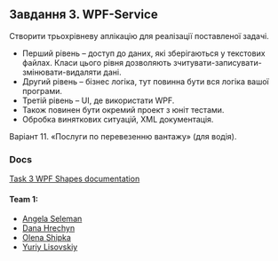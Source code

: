 ## Завдання 3. WPF-Service
Створити трьохрівневу аплікацію для реалізації поставленої задачі.
 * Перший рівень – доступ до даних, які зберігаються у текстових файлах. Класи цього рівня дозволяють зчитувати-записувати-змінювати-видаляти дані.
 * Другий рівень – бізнес логіка, тут повинна бути вся логіка вашої програми.
 * Третій рівень – UI, де використати WPF.
 * Також повинен бути окремий проект з юніт тестами.
 * Обробка виняткових ситуацій, XML документація.
 
Варіант 11. «Послуги по перевезенню вантажу» (для водія).

### Docs
[Task 3 WPF Shapes documentation](https://lnupmi11.github.io/PofCIS_Team1/task3-wpf-service/index.html)

#### Team 1:
* [Angela Seleman](https://github.com/selemanka)
* [Dana Hrechyn](https://github.com/danahrechyn123)
* [Olena Shipka](https://github.com/oshipka)
* [Yuriy Lisovskiy](https://github.com/YuriyLisovskiy)


